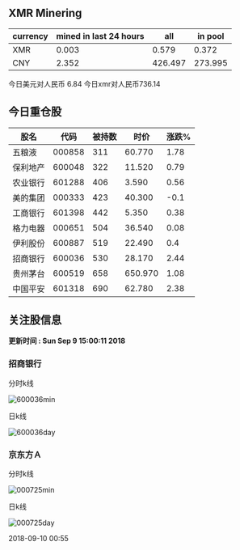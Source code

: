 ## XMR Minering

|currency|mined in last 24 hours|all|in pool|
|---|---|---|---|
|XMR|0.003|0.579|0.372|
|CNY|2.352|426.497|273.995|

今日美元对人民币 6.84	今日xmr对人民币736.14


## 今日重仓股 

|股名|代码|被持数|时价|涨跌%|
|---|---|---|---|---|
|五粮液|000858|311|60.770|1.78|
|保利地产|600048|322|11.520|0.79|
|农业银行|601288|406|3.590|0.56|
|美的集团|000333|423|40.300|-0.1|
|工商银行|601398|442|5.350|0.38|
|格力电器|000651|504|36.540|0.08|
|伊利股份|600887|519|22.490|0.4|
|招商银行|600036|530|28.170|2.44|
|贵州茅台|600519|658|650.970|1.08|
|中国平安|601318|690|62.780|2.38|

## 关注股信息
**更新时间 : Sun Sep  9 15:00:11 2018**
### 招商银行 
分时k线

![600036min](http://image.sinajs.cn/newchart/min/n/sh600036.gif)

日k线

![600036day](http://image.sinajs.cn/newchart/daily/n/sh600036.gif)

### 京东方Ａ 
分时k线

![000725min](http://image.sinajs.cn/newchart/min/n/sz000725.gif)

日k线

![000725day](http://image.sinajs.cn/newchart/daily/n/sz000725.gif)

2018-09-10 00:55